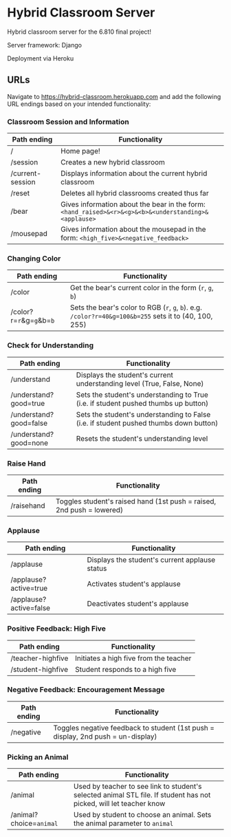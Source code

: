 # Hybrid Classroom Server
Hybrid classroom server for the 6.810 final project!

Server framework: Django

Deployment via Heroku



## URLs

Navigate to https://hybrid-classroom.herokuapp.com and add the following URL endings based on your intended functionality:

### Classroom Session and Information

| Path ending      | Functionality                                                |
| ---------------- | ------------------------------------------------------------ |
| /                | Home page!                                                   |
| /session         | Creates a new hybrid classroom                               |
| /current-session | Displays information about the current hybrid classroom      |
| /reset           | Deletes all hybrid classrooms created thus far               |
| /bear            | Gives information about the bear in the form: `<hand_raised>&<r>&<g>&<b>&<understanding>&<applause>` |
| /mousepad        | Gives information about the mousepad in the form: `<high_five>&<negative_feedback>` |

### Changing Color

| Path ending              | Functionality                                                |
| ------------------------ | ------------------------------------------------------------ |
| /color                   | Get the bear's current color in the form (`r`, `g`, `b`)     |
| /color?r=`r`&g=`g`&b=`b` | Sets the bear's color to RGB (`r`, `g`, `b`). e.g. `/color?r=40&g=100&b=255` sets it to (40, 100, 255) |

### Check for Understanding

| Path ending            | Functionality                                                |
| ---------------------- | ------------------------------------------------------------ |
| /understand            | Displays the student's current understanding level (True, False, None) |
| /understand?good=true  | Sets the student's understanding to True (i.e. if student pushed thumbs up button) |
| /understand?good=false | Sets the student's understanding to False (i.e. if student pushed thumbs down button) |
| /understand?good=none  | Resets the student's understanding level                     |

### Raise Hand

| Path ending | Functionality                                                |
| ----------- | ------------------------------------------------------------ |
| /raisehand  | Toggles student's raised hand (1st push = raised, 2nd push = lowered) |

### Applause

| Path ending            | Functionality                                  |
| ---------------------- | ---------------------------------------------- |
| /applause              | Displays the student's current applause status |
| /applause?active=true  | Activates student's applause                   |
| /applause?active=false | Deactivates student's applause                 |

### Positive Feedback: High Five

| Path ending       | Functionality                          |
| ----------------- | -------------------------------------- |
| /teacher-highfive | Initiates a high five from the teacher |
| /student-highfive | Student responds to a high five        |

### Negative Feedback: Encouragement Message

| Path ending | Functionality                                                |
| ----------- | ------------------------------------------------------------ |
| /negative   | Toggles negative feedback to student (1st push = display, 2nd push = un-display) |

### Picking an Animal

| Path ending             | Functionality                                                |
| ----------------------- | ------------------------------------------------------------ |
| /animal                 | Used by teacher to see link to student's selected animal STL file. If student has not picked, will let teacher know |
| /animal?choice=`animal` | Used by student to choose an animal. Sets the animal parameter to `animal` |

